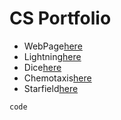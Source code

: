 # CS Portfolio
* WebPage[here](https://ellisone.github.io/testPage/dogPage/index.html)
* Lightning[here](https://ellisone.github.io/lightning2/index.html)
* Dice[here](https://ellisone.github.io/dice3/)
* Chemotaxis[here](https://ellisone.github.io/chemotaxis4/)
* Starfield[here](https://ellisone.github.io/starfield5/)
```Java
code
```
